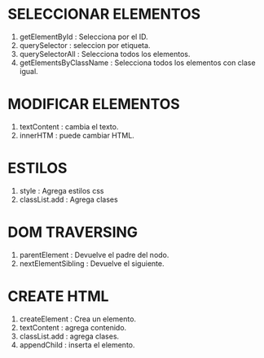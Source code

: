 # SELECCIONAR ELEMENTOS

1. getElementById : Selecciona por el ID.
2. querySelector : seleccion por etiqueta.
3. querySelectorAll : Selecciona todos los elementos.
4. getElementsByClassName : Selecciona todos los elementos con clase igual.

# MODIFICAR ELEMENTOS

1. textContent : cambia el texto.
2. innerHTM : puede cambiar HTML.

# ESTILOS

1. style : Agrega estilos css
2. classList.add : Agrega clases

# DOM TRAVERSING

1. parentElement : Devuelve el padre del nodo.
2. nextElementSibling : Devuelve el siguiente.

# CREATE HTML

1. createElement : Crea un elemento.
2. textContent : agrega contenido.
3. classList.add : agrega clases.
4. appendChild : inserta el elemento.
